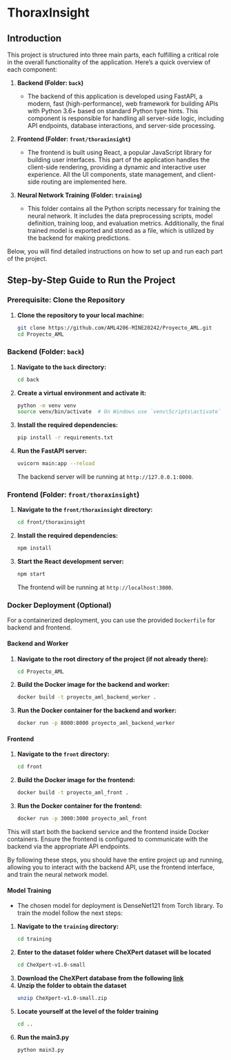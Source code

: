 # ThoraxInsight

## Introduction

This project is structured into three main parts, each fulfilling a critical role in the overall functionality of the application. Here’s a quick overview of each component:

1. **Backend (Folder: `back`)**
    - The backend of this application is developed using FastAPI, a modern, fast (high-performance), web framework for building APIs with Python 3.6+ based on standard Python type hints. This component is responsible for handling all server-side logic, including API endpoints, database interactions, and server-side processing.

2. **Frontend (Folder: `front/thoraxinsight`)**
    - The frontend is built using React, a popular JavaScript library for building user interfaces. This part of the application handles the client-side rendering, providing a dynamic and interactive user experience. All the UI components, state management, and client-side routing are implemented here.

3. **Neural Network Training (Folder: `training`)**
    - This folder contains all the Python scripts necessary for training the neural network. It includes the data preprocessing scripts, model definition, training loop, and evaluation metrics. Additionally, the final trained model is exported and stored as a file, which is utilized by the backend for making predictions.

Below, you will find detailed instructions on how to set up and run each part of the project.

## Step-by-Step Guide to Run the Project

### Prerequisite: Clone the Repository

1. **Clone the repository to your local machine:**
   ```bash
   git clone https://github.com/AML4206-MINE20242/Proyecto_AML.git
   cd Proyecto_AML
   ```

### Backend (Folder: `back`)

1. **Navigate to the `back` directory:**
   ```bash
   cd back
   ```

2. **Create a virtual environment and activate it:**
   ```bash
   python -m venv venv
   source venv/bin/activate  # On Windows use `venv\Scripts\activate`
   ```

3. **Install the required dependencies:**
   ```bash
   pip install -r requirements.txt
   ```

4. **Run the FastAPI server:**
   ```bash
   uvicorn main:app --reload
   ```
   The backend server will be running at `http://127.0.0.1:8000`.

### Frontend (Folder: `front/thoraxinsight`)

1. **Navigate to the `front/thoraxinsight` directory:**
   ```bash
   cd front/thoraxinsight
   ```

2. **Install the required dependencies:**
   ```bash
   npm install
   ```

3. **Start the React development server:**
   ```bash
   npm start
   ```
   The frontend will be running at `http://localhost:3000`.


### Docker Deployment (Optional)

For a containerized deployment, you can use the provided `Dockerfile` for backend and frontend.
#### Backend and Worker

1. **Navigate to the root directory of the project (if not already there):**
   ```bash
   cd Proyecto_AML
   ```

2. **Build the Docker image for the backend and worker:**
   ```bash
   docker build -t proyecto_aml_backend_worker .
   ```

3. **Run the Docker container for the backend and worker:**
   ```bash
   docker run -p 8000:8000 proyecto_aml_backend_worker
   ```

#### Frontend

1. **Navigate to the `front` directory:**
   ```bash
   cd front
   ```

2. **Build the Docker image for the frontend:**
   ```bash
   docker build -t proyecto_aml_front .
   ```

3. **Run the Docker container for the frontend:**
   ```bash
   docker run -p 3000:3000 proyecto_aml_front
   ```

This will start both the backend service and the frontend inside Docker containers. Ensure the frontend is configured to communicate with the backend via the appropriate API endpoints.

By following these steps, you should have the entire project up and running, allowing you to interact with the backend API, use the frontend interface, and train the neural network model.

#### Model Training
- The chosen model for deployment is DenseNet121 from Torch library. To train the model follow the next steps:
1. **Navigate to the `training` directory:**
   ```bash
   cd training
   ```
2. **Enter to the dataset folder where CheXPert dataset will be located**
   ```bash
   cd CheXpert-v1.0-small
   ```
3. **Download the CheXPert database from the following [link](https://uniandes-my.sharepoint.com/:u:/g/personal/s_rodriguez47_uniandes_edu_co/EXXVAEYAuIVFhGlSGKw0zVsB0BfaCdLAFEcdXlDLjp0IAw?e=5uoDw2)**
4. **Unzip the folder to obtain the dataset**
    ```bash
    unzip CheXpert-v1.0-small.zip
    ```
6. **Locate yourself at the level of the folder training**
    ```bash
    cd ..
    ```
7. **Run the main3.py**
    ```bash
    python main3.py
    ```
